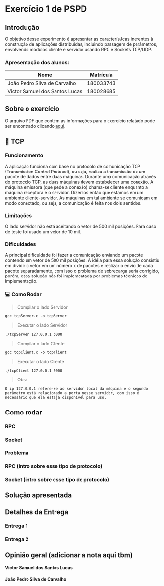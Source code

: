 # Exercício 1 de PSPD

## Introdução

O objetivo desse experimento é apresentar as caracterísJcas inerentes à construção de aplicações distribuídas, incluindo passagem de parâmetros, envolvendo módulos cliente e servidor usando RPC e Sockets TCP/UDP.

### Apresentação dos alunos:

| Nome | Matrícula |
| ---- | --------- |
| João Pedro Silva de Carvalho | 180033743 |
| Victor Samuel dos Santos Lucas | 180028685 |

## Sobre o exercício
O arquivo PDF que contém as informações para o exercício relatado pode ser encontrado clicando [aqui](PSPD2022_1_Lab1.pdf).

## 🚀 TCP 

### Funcionamento
A aplicação funciona com base no protocolo de comunicação TCP (Transmission Control Protocol), ou seja, realiza a transmissão de um pacote de dados entre duas máquinas. Durante uma comunicação através do protocolo TCP, as duas máquinas devem estabelecer uma conexão. A máquina emissora (que pede a conexão) chama-se cliente enquanto a máquina receptora é o servidor. Dizemos então que estamos em um ambiente cliente-servidor. As máquinas em tal ambiente se comunicam em modo conectado, ou seja, a comunicação é feita nos dois sentidos.

### Limitações
O lado servidor não está aceitando o vetor de 500 mil posições. Para caso de teste foi usado um vetor de 10 mil. 

### Dificuldades
A principal dificuldade foi fazer a comunicação enviando um pacote contendo um vetor de 500 mil posições. A idéia para essa solução consistiu em dividir o vetor em um número x de pacotes e realizar o envio de cada pacote separadamente, com isso o problema de sobrecarga seria corrigido, porém, essa solução não foi implementada por problemas técnicos de implementação. 

### 💻 Como Rodar
> Compilar o lado Servidor 

    gcc tcpServer.c -o tcpServer
> Executar o lado Servidor 

    ./tcpServer 127.0.0.1 5000
> Compilar o lado Cliente 

    gcc tcpClient.c -o tcpClient
> Executar o lado Cliente 

    ./tcpClient 127.0.0.1 5000
> Obs: 
    
    O ip 127.0.0.1 refere-se ao servidor local da máquina e o segundo parâmetro está relacionado a porta nesse servidor, com isso é necessário que ela estaja disponível para uso. 

## Como rodar 

### RPC 

### Socket

### Problema

### RPC (intro sobre esse tipo de protocolo)

### Socket (intro sobre esse tipo de protocolo)


## Solução apresentada

## Detalhes da Entrega

### Entrega 1

### Entrega 2

## Opinião geral (adicionar a nota aqui tbm)

#### Victor Samuel dos Santos Lucas

#### João Pedro Silva de Carvalho
